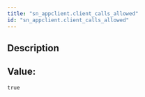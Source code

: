 ```yaml
---
title: "sn_appclient.client_calls_allowed"
id: "sn_appclient.client_calls_allowed"
---
```

## Description



## Value: 
```
true
```